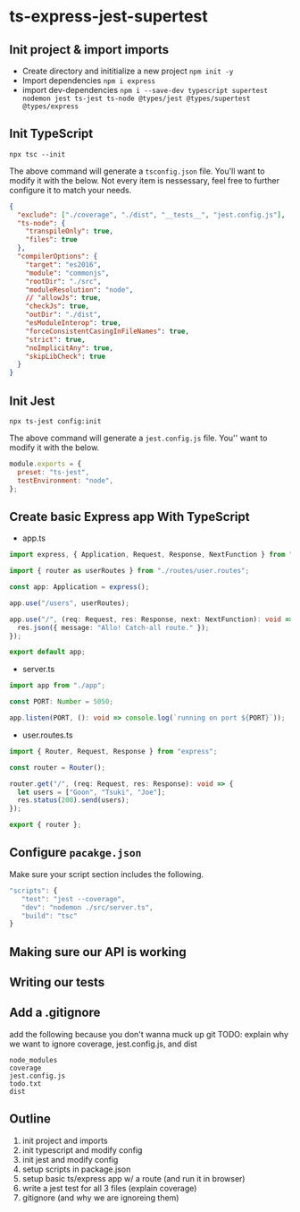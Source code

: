 # ts-express-jest-supertest

## Init project & import imports

- Create directory and inititialize a new project `npm init -y`
- Import dependencies `npm i express`
- import dev-dependencies `npm i --save-dev typescript supertest nodemon jest ts-jest ts-node @types/jest @types/supertest @types/express`

## Init TypeScript

`npx tsc --init`

The above command will generate a `tsconfig.json` file. You'll want to modify it with the below. Not every item is nessessary, feel free to further configure it to match your needs.

```json
{
  "exclude": ["./coverage", "./dist", "__tests__", "jest.config.js"],
  "ts-node": {
    "transpileOnly": true,
    "files": true
  },
  "compilerOptions": {
    "target": "es2016",
    "module": "commonjs",
    "rootDir": "./src",
    "moduleResolution": "node",
    // "allowJs": true,
    "checkJs": true,
    "outDir": "./dist",
    "esModuleInterop": true,
    "forceConsistentCasingInFileNames": true,
    "strict": true,
    "noImplicitAny": true,
    "skipLibCheck": true
  }
}
```

## Init Jest

`npx ts-jest config:init`

The above command will generate a `jest.config.js` file. You'' want to modify it with the below.

```js
module.exports = {
  preset: "ts-jest",
  testEnvironment: "node",
};
```

## Create basic Express app With TypeScript

- app.ts

```ts
import express, { Application, Request, Response, NextFunction } from "express";

import { router as userRoutes } from "./routes/user.routes";

const app: Application = express();

app.use("/users", userRoutes);

app.use("/", (req: Request, res: Response, next: NextFunction): void => {
  res.json({ message: "Allo! Catch-all route." });
});

export default app;
```

- server.ts

```ts
import app from "./app";

const PORT: Number = 5050;

app.listen(PORT, (): void => console.log(`running on port ${PORT}`));
```

- user.routes.ts

```ts
import { Router, Request, Response } from "express";

const router = Router();

router.get("/", (req: Request, res: Response): void => {
  let users = ["Goon", "Tsuki", "Joe"];
  res.status(200).send(users);
});

export { router };
```

## Configure `pacakge.json`

Make sure your script section includes the following.

```js
"scripts": {
   "test": "jest --coverage",
   "dev": "nodemon ./src/server.ts",
   "build": "tsc"
}
```

## Making sure our API is working

## Writing our tests

## Add a .gitignore

add the following because you don't wanna muck up git
TODO: explain why we want to ignore coverage, jest.config.js, and dist

```
node_modules
coverage
jest.config.js
todo.txt
dist
```

## Outline

1. init project and imports
1. init typescript and modify config
1. init jest and modify config
1. setup scripts in package.json
1. setup basic ts/express app w/ a route (and run it in browser)
1. write a jest test for all 3 files (explain coverage)
1. gitignore (and why we are ignoreing them)
